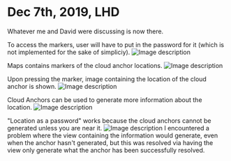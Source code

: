 # Dec 7th, 2019, LHD

Whatever me and David were discussing is now there.

To access the markers, user will have to put in the password for it (which is not implemented for the sake of simpliciy).
![Image description](GMapStuff/PaulTuts/80d6d48b-ede8-4e10-b350-9efae8e74c98.png)

Maps contains markers of the cloud anchor locations.
![Image description](GMapStuff/PaulTuts/dddbf2b6-e740-44e6-ab92-a048c87b121d.png)

Upon pressing the marker, image containing the location of the cloud anchor is shown.
![Image description](GMapStuff/PaulTuts/d0469afb-bfdc-488a-b128-42749f5a46c8.png)

Cloud Anchors can be used to generate more information about the location.
![Image description](GMapStuff/PaulTuts/Screenshot_20191207-171427.png)

"Location as a password" works because the cloud anchors cannot be generated unless you are near it.
![Image description](GMapStuff/PaulTuts/Screenshot_20191207-171643.png)
I encountered a problem where the view containing the information would generate, even when the anchor hasn't
generated, but this was resolved via having the view only generate what the anchor has been successfully resolved. 